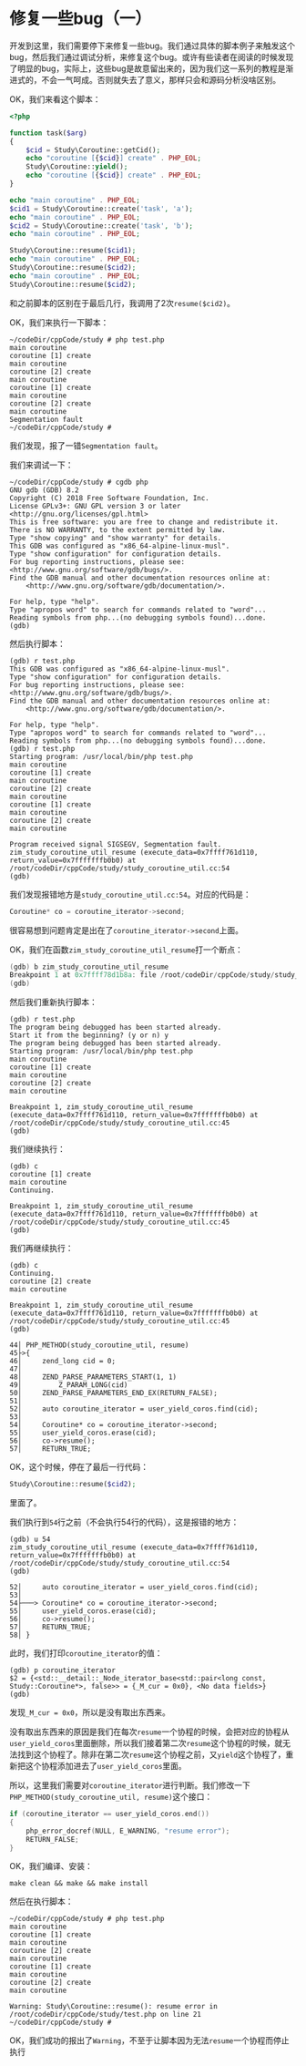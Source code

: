 # 修复一些bug（一）

开发到这里，我们需要停下来修复一些bug。我们通过具体的脚本例子来触发这个bug，然后我们通过调试分析，来修复这个bug。或许有些读者在阅读的时候发现了明显的bug，实际上，这些bug是故意留出来的，因为我们这一系列的教程是渐进式的，不会一气呵成。否则就失去了意义，那样只会和源码分析没啥区别。

OK，我们来看这个脚本：

```php
<?php

function task($arg)
{
	$cid = Study\Coroutine::getCid();
	echo "coroutine [{$cid}] create" . PHP_EOL;
	Study\Coroutine::yield();
	echo "coroutine [{$cid}] create" . PHP_EOL;
}

echo "main coroutine" . PHP_EOL;
$cid1 = Study\Coroutine::create('task', 'a');
echo "main coroutine" . PHP_EOL;
$cid2 = Study\Coroutine::create('task', 'b');
echo "main coroutine" . PHP_EOL;

Study\Coroutine::resume($cid1);
echo "main coroutine" . PHP_EOL;
Study\Coroutine::resume($cid2);
echo "main coroutine" . PHP_EOL;
Study\Coroutine::resume($cid2);
```

和之前脚本的区别在于最后几行，我调用了2次`resume($cid2)`。

OK，我们来执行一下脚本：

```shell
~/codeDir/cppCode/study # php test.php 
main coroutine
coroutine [1] create
main coroutine
coroutine [2] create
main coroutine
coroutine [1] create
main coroutine
coroutine [2] create
main coroutine
Segmentation fault
~/codeDir/cppCode/study # 
```

我们发现，报了一错`Segmentation fault`。

我们来调试一下：

```shell
~/codeDir/cppCode/study # cgdb php
GNU gdb (GDB) 8.2
Copyright (C) 2018 Free Software Foundation, Inc.
License GPLv3+: GNU GPL version 3 or later <http://gnu.org/licenses/gpl.html>
This is free software: you are free to change and redistribute it.
There is NO WARRANTY, to the extent permitted by law.
Type "show copying" and "show warranty" for details.
This GDB was configured as "x86_64-alpine-linux-musl".
Type "show configuration" for configuration details.
For bug reporting instructions, please see:
<http://www.gnu.org/software/gdb/bugs/>.
Find the GDB manual and other documentation resources online at:
    <http://www.gnu.org/software/gdb/documentation/>.

For help, type "help".
Type "apropos word" to search for commands related to "word"...
Reading symbols from php...(no debugging symbols found)...done.
(gdb) 
```

然后执行脚本：

```shell
(gdb) r test.php
This GDB was configured as "x86_64-alpine-linux-musl".
Type "show configuration" for configuration details.
For bug reporting instructions, please see:
<http://www.gnu.org/software/gdb/bugs/>.
Find the GDB manual and other documentation resources online at:
    <http://www.gnu.org/software/gdb/documentation/>.

For help, type "help".
Type "apropos word" to search for commands related to "word"...
Reading symbols from php...(no debugging symbols found)...done.
(gdb) r test.php 
Starting program: /usr/local/bin/php test.php
main coroutine
coroutine [1] create
main coroutine
coroutine [2] create
main coroutine
coroutine [1] create
main coroutine
coroutine [2] create
main coroutine

Program received signal SIGSEGV, Segmentation fault.
zim_study_coroutine_util_resume (execute_data=0x7ffff761d110, return_value=0x7fffffffb0b0) at /root/codeDir/cppCode/study/study_coroutine_util.cc:54
(gdb) 
```

我们发现报错地方是`study_coroutine_util.cc:54`。对应的代码是：

```cpp
Coroutine* co = coroutine_iterator->second;
```

很容易想到问题肯定是出在了`coroutine_iterator->second`上面。

OK，我们在函数`zim_study_coroutine_util_resume`打一个断点：

```cpp
(gdb) b zim_study_coroutine_util_resume
Breakpoint 1 at 0x7ffff78d1b8a: file /root/codeDir/cppCode/study/study_coroutine_util.cc, line 45.
(gdb) 
```

然后我们重新执行脚本：

```shell
(gdb) r test.php 
The program being debugged has been started already.
Start it from the beginning? (y or n) y
The program being debugged has been started already.
Starting program: /usr/local/bin/php test.php
main coroutine
coroutine [1] create
main coroutine
coroutine [2] create
main coroutine

Breakpoint 1, zim_study_coroutine_util_resume (execute_data=0x7ffff761d110, return_value=0x7fffffffb0b0) at /root/codeDir/cppCode/study/study_coroutine_util.cc:45
(gdb) 
```

我们继续执行：

```shell
(gdb) c
coroutine [1] create
main coroutine
Continuing.

Breakpoint 1, zim_study_coroutine_util_resume (execute_data=0x7ffff761d110, return_value=0x7fffffffb0b0) at /root/codeDir/cppCode/study/study_coroutine_util.cc:45
(gdb) 
```

我们再继续执行：

```shell
(gdb) c
Continuing.
coroutine [2] create
main coroutine

Breakpoint 1, zim_study_coroutine_util_resume (execute_data=0x7ffff761d110, return_value=0x7fffffffb0b0) at /root/codeDir/cppCode/study/study_coroutine_util.cc:45
(gdb) 
```

```shell
44│ PHP_METHOD(study_coroutine_util, resume)
45├>{
46│     zend_long cid = 0;
47│
48│     ZEND_PARSE_PARAMETERS_START(1, 1)
49│         Z_PARAM_LONG(cid)
50│     ZEND_PARSE_PARAMETERS_END_EX(RETURN_FALSE);
51│
52│     auto coroutine_iterator = user_yield_coros.find(cid);
53│
54│     Coroutine* co = coroutine_iterator->second;
55│     user_yield_coros.erase(cid);
56│     co->resume();
57│     RETURN_TRUE;
```

OK，这个时候，停在了最后一行代码：

```php
Study\Coroutine::resume($cid2);
```

里面了。

我们执行到`54`行之前（不会执行54行的代码），这是报错的地方：

```shell
(gdb) u 54
zim_study_coroutine_util_resume (execute_data=0x7ffff761d110, return_value=0x7fffffffb0b0) at /root/codeDir/cppCode/study/study_coroutine_util.cc:54
(gdb) 
```

```shell
52│     auto coroutine_iterator = user_yield_coros.find(cid);
53│
54├───> Coroutine* co = coroutine_iterator->second;
55│     user_yield_coros.erase(cid);
56│     co->resume();
57│     RETURN_TRUE;
58│ }
```

此时，我们打印`coroutine_iterator`的值：

```shell
(gdb) p coroutine_iterator
$2 = {<std::__detail::_Node_iterator_base<std::pair<long const, Study::Coroutine*>, false>> = {_M_cur = 0x0}, <No data fields>}
(gdb) 
```

发现`_M_cur = 0x0`，所以是没有取出东西来。

没有取出东西来的原因是我们在每次`resume`一个协程的时候，会把对应的协程从`user_yield_coros`里面删除，所以我们接着第二次`resume`这个协程的时候，就无法找到这个协程了。除非在第二次`resume`这个协程之前，又`yield`这个协程了，重新把这个协程添加进去了`user_yield_coros`里面。

所以，这里我们需要对`coroutine_iterator`进行判断。我们修改一下`PHP_METHOD(study_coroutine_util, resume)`这个接口：

```cpp
if (coroutine_iterator == user_yield_coros.end())
{
    php_error_docref(NULL, E_WARNING, "resume error");
    RETURN_FALSE;
}
```

OK，我们编译、安装：

```shell
make clean && make && make install
```

然后在执行脚本：

```shell
~/codeDir/cppCode/study # php test.php 
main coroutine
coroutine [1] create
main coroutine
coroutine [2] create
main coroutine
coroutine [1] create
main coroutine
coroutine [2] create
main coroutine

Warning: Study\Coroutine::resume(): resume error in /root/codeDir/cppCode/study/test.php on line 21
~/codeDir/cppCode/study # 
```

OK，我们成功的报出了`Warning`，不至于让脚本因为无法`resume`一个协程而停止执行









